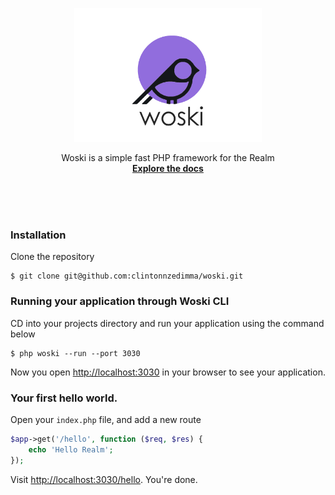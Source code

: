  <p align="center"><img src="assets/img/logo.png" width="300"></p>
 
 <p align="center">	
  	 Woski is a simple fast PHP framework for the Realm
    <br />
    <a href="https://docs.woski.xyz" target="_blank"><strong>Explore the docs</strong></a>    <br />
    <br />
  </p>
</p>


<br/><br/>

### Installation

Clone the repository

```shell
$ git clone git@github.com:clintonnzedimma/woski.git
```





### Running your application through Woski CLI
CD into your projects directory and run your application using the command below

```shell
$ php woski --run --port 3030
```

Now you open [http://localhost:3030](http://localhost:3030) in your browser to see your application.

### Your first hello world.
Open your `index.php` file, and add a new route

```php
$app->get('/hello', function ($req, $res) {
    echo 'Hello Realm';
});
```

Visit [http://localhost:3030/hello](http://localhost:3030/hello). You're done.

